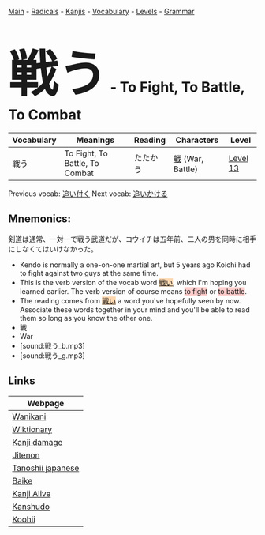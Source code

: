 <style> bigfont {font-size: 100px}</style>
[Main](../README.md) -
[Radicals](../radicals.md) -
[Kanjis](../kanjis.md) -
[Vocabulary](../vocabulary.md) -
[Levels](../levels.md) -
[Grammar](../grammar.md)
# <bigfont> 戦う</bigfont> - To Fight, To Battle, To Combat 

| Vocabulary | Meanings | Reading | Characters | Level |
| --- | --- | --- | --- | --- |
| 戦う | To Fight, To Battle, To Combat | たたかう |  [戦](../kanjis/戦.md) (War, Battle) | [Level 13](../levels/wk_level13.md) |

Previous vocab: [追い付く](追い付く.md) Next vocab: [追いかける](追いかける.md) 

## Mnemonics:
剣道は通常、一対一で戦う武道だが、コウイチは五年前、二人の男を同時に相手にしなくてはいけなかった。
* Kendo is normally a one-on-one martial art, but 5 years ago Koichi had to fight against two guys at the same time.
* This is the verb version of the vocab word <span style="background-color:#ffcccb"> <span style="background-color:#fed8b1"> [戦い](https://jisho.org/search/戦い)</span></span>, which I'm hoping you learned earlier. The verb version of course means <span style="background-color:#ffcccb"> to fight</span> or <span style="background-color:#ffcccb"> to battle</span>.
* The reading comes from <span style="background-color:#fed8b1"> [戦い](https://jisho.org/search/戦い)</span> a word you've hopefully seen by now. Associate these words together in your mind and you'll be able to read them so long as you know the other one.
* 戦
* War
* [sound:戦う_b.mp3]
* [sound:戦う_g.mp3]


## Links 

| Webpage |
| --- |
| [Wanikani          ](https://www.wanikani.com/kanji/戦う) |
| [Wiktionary        ](https://en.wiktionary.org/wiki/戦う) |
| [Kanji damage      ](http://www.kanjidamage.com/kanji/search?utf8=✓&q=戦う) |
| [Jitenon           ](https://jitenon.com/kanji/戦う) |
| [Tanoshii japanese ](https://www.tanoshiijapanese.com/dictionary/kanji.cfm?k=戦う) |
| [Baike             ](https://baike.baidu.com/item/戦う) |
| [Kanji Alive       ](https://app.kanjialive.com/戦う) |
| [Kanshudo          ](https://www.kanshudo.com/searchmn?q=戦う) |
| [Koohii            ](https://kanji.koohii.com/study/kanji/戦う) |
